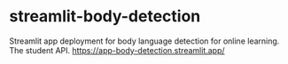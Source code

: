 # streamlit-body-detection
Streamlit app deployment for body language detection for online learning. The student API.
https://app-body-detection.streamlit.app/
